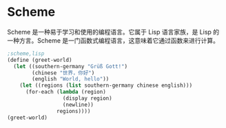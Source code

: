# Scheme
Scheme 是一种易于学习和使用的编程语言。它属于 Lisp 语言家族，是 Lisp 的一种方言。Scheme 是一门函数式编程语言，这意味着它通过函数来进行计算。


```lisp
;scheme,lisp
(define (greet-world)
  (let ((southern-germany "Grüß Gott!")
        (chinese "世界，你好")
        (english "World, hello"))
    (let ((regions (list southern-germany chinese english)))
      (for-each (lambda (region)
                  (display region)
                  (newline))
                regions))))
(greet-world)
```